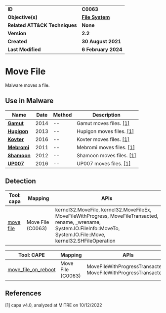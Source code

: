 <table>
<tr>
<td><b>ID</b></td>
<td><b>C0063</b></td>
</tr>
<tr>
<td><b>Objective(s)</b></td>
<td><b><a href="../file-system">File System</a></b></td>
</tr>
<tr>
<td><b>Related ATT&CK Techniques</b></td>
<td><b>None</b></td>
</tr>
<tr>
<td><b>Version</b></td>
<td><b>2.2</b></td>
</tr>
<tr>
<td><b>Created</b></td>
<td><b>30 August 2021</b></td>
</tr>
<tr>
<td><b>Last Modified</b></td>
<td><b>6 February 2024</b></td>
</tr>
</table>


# Move File

Malware moves a file.

## Use in Malware

|Name|Date|Method|Description|
|---|---|---|---|
|[**Gamut**](../../xample-malware/gamut.md)|2014|--|Gamut moves files. [[1]](#1)|
|[**Hupigon**](../../xample-malware/hupigon.md)|2013|--|Hupigon moves files. [[1]](#1)|
|[**Kovter**](../../xample-malware/kovter.md)|2016|--|Kovter moves files. [[1]](#1)|
|[**Mebromi**](../../xample-malware/mebromi.md)|2011|--|Mebromi moves files. [[1]](#1)|
|[**Shamoon**](../../xample-malware/shamoon.md)|2012|--|Shamoon moves files. [[1]](#1)|
|[**UP007**](../../xample-malware/up007.md)|2016|--|UP007 moves files. [[1]](#1)|

## Detection

|Tool: capa|Mapping|APIs|
|---|---|---|
|[move file](https://github.com/mandiant/capa-rules/blob/master/host-interaction/file-system/move/move-file.yml)|Move File (C0063)|kernel32.MoveFile, kernel32.MoveFileEx, MoveFileWithProgress, MoveFileTransacted, rename, _wrename, System.IO.FileInfo::MoveTo, System.IO.File::Move, kernel32.SHFileOperation|

|Tool: CAPE|Mapping|APIs|
|---|---|---|
|[move_file_on_reboot](https://github.com/CAPESandbox/community/tree/master/modules/signatures/move_file_on_reboot.py)|Move File (C0063)|MoveFileWithProgressTransactedA, MoveFileWithProgressTransactedW|

## References

<a name="1">[1]</a> capa v4.0, analyzed at MITRE on 10/12/2022

